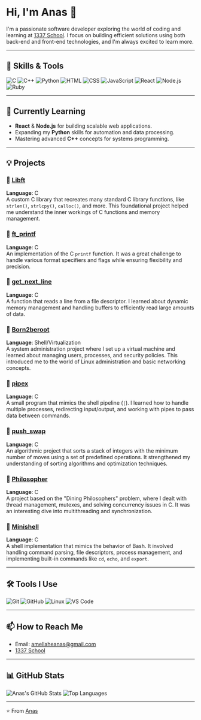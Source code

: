 # Hi, I'm Anas 👋

I'm a passionate software developer exploring the world of coding and learning at [1337 School](https://1337.ma). I focus on building efficient solutions using both back-end and front-end technologies, and I'm always excited to learn more.

---

## 🚀 Skills & Tools

![C](https://img.shields.io/badge/C-%2300599C.svg?style=for-the-badge&logo=c&logoColor=white)
![C++](https://img.shields.io/badge/C++-%2300599C.svg?style=for-the-badge&logo=c%2B%2B&logoColor=white)
![Python](https://img.shields.io/badge/Python-%2314354C.svg?style=for-the-badge&logo=python&logoColor=white)
![HTML](https://img.shields.io/badge/HTML-%23E34F26.svg?style=for-the-badge&logo=html5&logoColor=white)
![CSS](https://img.shields.io/badge/CSS-%231572B6.svg?style=for-the-badge&logo=css3&logoColor=white)
![JavaScript](https://img.shields.io/badge/JavaScript-%23F7DF1E.svg?style=for-the-badge&logo=javascript&logoColor=black)
![React](https://img.shields.io/badge/React-%2361DAFB.svg?style=for-the-badge&logo=react&logoColor=black)
![Node.js](https://img.shields.io/badge/Node.js-%2343853D.svg?style=for-the-badge&logo=node.js&logoColor=white)
![Ruby](https://img.shields.io/badge/Ruby-%23CC342D.svg?style=for-the-badge&logo=ruby&logoColor=white)

---

## 🌱 Currently Learning

- **React** & **Node.js** for building scalable web applications.
- Expanding my **Python** skills for automation and data processing.
- Mastering advanced **C++** concepts for systems programming.

---

## 💡 Projects

### 🔹 [Libft](https://github.com//libft)
**Language**: C  
A custom C library that recreates many standard C library functions, like `strlen()`, `strlcpy()`, `calloc()`, and more. This foundational project helped me understand the inner workings of C functions and memory management.

### 🔹 [ft_printf](https://github.com/anasamellahe/ft_printf)
**Language**: C  
An implementation of the C `printf` function. It was a great challenge to handle various format specifiers and flags while ensuring flexibility and precision.

### 🔹 [get_next_line](https://github.com/anasamellahe/get_next_line)
**Language**: C  
A function that reads a line from a file descriptor. I learned about dynamic memory management and handling buffers to efficiently read large amounts of data.

### 🔹 [Born2beroot](https://github.com/anasamellahe/born2beroot)
**Language**: Shell/Virtualization  
A system administration project where I set up a virtual machine and learned about managing users, processes, and security policies. This introduced me to the world of Linux administration and basic networking concepts.

### 🔹 [pipex](https://github.com/anasamellahe/pipex)
**Language**: C  
A small program that mimics the shell pipeline (`|`). I learned how to handle multiple processes, redirecting input/output, and working with pipes to pass data between commands.

### 🔹 [push_swap](https://github.com/anasamellahe/push_swap)
**Language**: C  
An algorithmic project that sorts a stack of integers with the minimum number of moves using a set of predefined operations. It strengthened my understanding of sorting algorithms and optimization techniques.

### 🔹 [Philosopher](https://github.com/anasamellahe/philosopher)
**Language**: C  
A project based on the "Dining Philosophers" problem, where I dealt with thread management, mutexes, and solving concurrency issues in C. It was an interesting dive into multithreading and synchronization.

### 🔹 [Minishell](https://github.com/anasamellahe/minishell)
**Language**: C  
A shell implementation that mimics the behavior of Bash. It involved handling command parsing, file descriptors, process management, and implementing built-in commands like `cd`, `echo`, and `export`.

---

## 🛠 Tools I Use

![Git](https://img.shields.io/badge/Git-%23F05033.svg?style=for-the-badge&logo=git&logoColor=white)
![GitHub](https://img.shields.io/badge/GitHub-%23181717.svg?style=for-the-badge&logo=github&logoColor=white)
![Linux](https://img.shields.io/badge/Linux-%23FCC624.svg?style=for-the-badge&logo=linux&logoColor=black)
![VS Code](https://img.shields.io/badge/VS%20Code-%23007ACC.svg?style=for-the-badge&logo=visual-studio-code&logoColor=white)

---

## 📫 How to Reach Me

- Email: [amellaheanas@gmail.com](mailto:amellaheanas@gmail.com)
- [1337 School](https://1337.ma)

---

## 📊 GitHub Stats

![Anas's GitHub Stats](https://github-readme-stats.vercel.app/api?username=anasamellahe&show_icons=true&theme=tokyonight&hide_border=true)
![Top Languages](https://github-readme-stats.vercel.app/api/top-langs/?username=anasamellahe&layout=compact&theme=tokyonight&hide_border=true)

---

⭐️ From [Anas](https://github.com/YourUsername)
